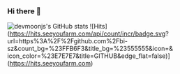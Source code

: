 ### Hi there 👋

![devmoonjs's GitHub stats](https://github-readme-stats.vercel.app/api?username=devmoonjs&show_icons=true&theme=github_dark)
![Hits](https://hits.seeyoufarm.com/api/count/incr/badge.svg?
url=https%3A%2F%2Fgithub.com%2Fbi-sz&count_bg=%23FFB6F3&title_bg=%23555555&icon=&
icon_color=%23E7E7E7&title=GITHUB&edge_flat=false)](https://hits.seeyoufarm.com) 

<!--
**devmoonjs/devmoonjs** is a ✨ _special_ ✨ repository because its `README.md` (this file) appears on your GitHub profile.

Here are some ideas to get you started:

- 🔭 I’m currently working on ...
- 🌱 I’m currently learning ...
- 👯 I’m looking to collaborate on ...
- 🤔 I’m looking for help with ...
- 💬 Ask me about ...
- 📫 How to reach me: ...
- 😄 Pronouns: ...
- ⚡ Fun fact: ...
-->


